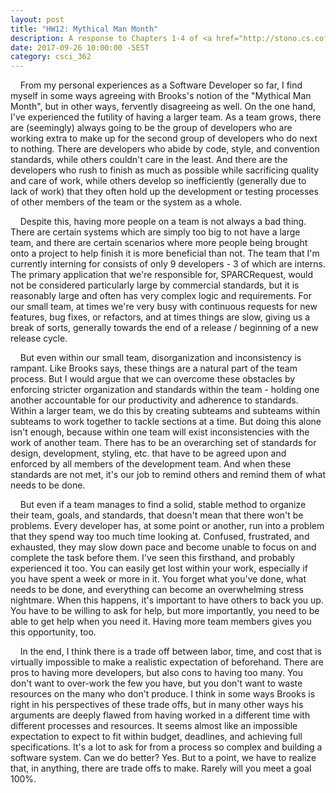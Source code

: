 ```yaml
---
layout: post
title: "HW12: Mythical Man Month"
description: A response to Chapters 1-4 of <a href="http://stono.cs.cofc.edu/~bowring/classes/csis%20602/docs/The.Mythical.Man.Month.F.Brooks.pdf" target="_blank"><em>The Mythical Man-Month</em></a>.
date: 2017-09-26 10:00:00 -5EST
category: csci_362
---
```


&nbsp;&nbsp;&nbsp;&nbsp;From my personal experiences as a Software Developer so far, I find myself in some ways agreeing with Brooks's notion of the "Mythical Man Month", but in other ways, fervently disagreeing as well. On the one hand, I've experienced the futility of having a larger team. As a team grows, there are (seemingly) always going to be the group of developers who are working extra to make up for the second group of developers who do next to nothing. There are developers who abide by code, style, and convention standards, while others couldn't care in the least. And there are the developers who rush to finish as much as possible while sacrificing quality and care of work, while others develop so inefficiently (generally due to lack of work) that they often hold up the development or testing processes of other members of the team or the system as a whole.

&nbsp;&nbsp;&nbsp;&nbsp;Despite this, having more people on a team is not always a bad thing. There are certain systems which are simply too big to not have a large team, and there are certain scenarios where more people being brought onto a project to help finish it is more beneficial than not. The team that I'm currently interning for consists of only 9 developers - 3 of which are interns. The primary application that we're responsible for, SPARCRequest, would not be considered particularly large by commercial standards, but it is reasonably large and often has very complex logic and requirements. For our small team, at times we're very busy with continuous requests for new features, bug fixes, or refactors, and at times things are slow, giving us a break of sorts, generally towards the end of a release / beginning of a new release cycle.

&nbsp;&nbsp;&nbsp;&nbsp;But even within our small team, disorganization and inconsistency is rampant. Like Brooks says, these things are a natural part of the team process. But I would argue that we can overcome these obstacles by enforcing stricter organization and standards within the team - holding one another accountable for our productivity and adherence to standards. Within a larger team, we do this by creating subteams and subteams within subteams to work together to tackle sections at a time. But doing this alone isn't enough, because within one team will exist inconsistencies with the work of another team. There has to be an overarching set of standards for design, development, styling, etc. that have to be agreed upon and enforced by all members of the development team. And when these standards are not met, it's our job to remind others and remind them of what needs to be done.

&nbsp;&nbsp;&nbsp;&nbsp;But even if a team manages to find a solid, stable method to organize their team, goals, and standards, that doesn't mean that there won't be problems. Every developer has, at some point or another, run into a problem that they spend way too much time looking at. Confused, frustrated, and exhausted, they may slow down pace and become unable to focus on and complete the task before them. I've seen this firsthand, and probably experienced it too. You can easily get lost within your work, especially if you have spent a week or more in it. You forget what you've done, what needs to be done, and everything can become an overwhelming stress nightmare. When this happens, it's important to have others to back you up. You have to be willing to ask for help, but more importantly, you need to be able to get help when you need it. Having more team members gives you this opportunity, too.

&nbsp;&nbsp;&nbsp;&nbsp;In the end, I think there is a trade off between labor, time, and cost that is virtually impossible to make a realistic expectation of beforehand. There are pros to having more developers, but also cons to having too many. You don't want to over-work the few you have, but you don't want to waste resources on the many who don't produce. I think in some ways Brooks is right in his perspectives of these trade offs, but in many other ways his arguments are deeply flawed from having worked in a different time with different processes and resources. It seems almost like an impossible expectation to expect to fit within budget, deadlines, and achieving full specifications. It's a lot to ask for from a process so complex and building a software system. Can we do better? Yes. But to a point, we have to realize that, in anything, there are trade offs to make. Rarely will you meet a goal 100%.
